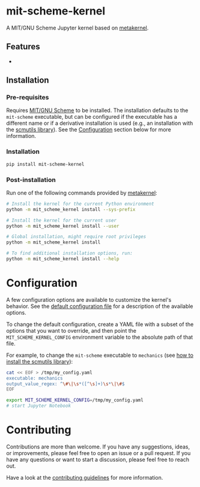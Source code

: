 # mit-scheme-kernel



A MIT/GNU Scheme Jupyter kernel based on [metakernel](https://github.com/Calysto/metakernel).

## Features

-

## Installation

### Pre-requisites

Requires [MIT/GNU Scheme](https://www.gnu.org/software/mit-scheme/) to be installed. The installation defaults to the `mit-scheme` executable, but can be configured if the executable has a different name or if a derivative installation is used (e.g., an installation with the [scmutils library](https://groups.csail.mit.edu/mac/users/gjs/6946/installation.html)). See the [Configuration](#configuration) section below for more information.

### Installation

```bash
pip install mit-scheme-kernel
```


### Post-installation

Run one of the following commands provided by [metakernel](https://github.com/Calysto/metakernel):

```bash
# Install the kernel for the current Python environment
python -m mit_scheme_kernel install --sys-prefix

# Install the kernel for the current user
python -m mit_scheme_kernel install --user

# Global installation, might require root privileges
python -m mit_scheme_kernel install

# To find additional installation options, run:
python -m mit_scheme_kernel install --help
```

# Configuration

A few configuration options are available to customize the kernel's behavior. See the [default configuration file](./src/mit_scheme_kernel/config.yaml) for a description of the available options.

To change the default configuration, create a YAML file with a subset of the options that you want to override, and then point the `MIT_SCHEME_KERNEL_CONFIG` environment variable to the absolute path of that file.

For example, to change the `mit-scheme` executable to `mechanics` (see [how to install the scmutils library](https://groups.csail.mit.edu/mac/users/gjs/6946/installation.html)):

```bash
cat << EOF > /tmp/my_config.yaml
executable: mechanics
output_value_regex: ^\#\|\s*([^\s]+)\s*\|\#$
EOF

export MIT_SCHEME_KERNEL_CONFIG=/tmp/my_config.yaml
# start Jupyter Notebook
```

# Contributing

Contributions are more than welcome. If you have any suggestions, ideas, or improvements, please feel free to open an issue or a pull request. If you have any questions or want to start a discussion, please feel free to reach out.

Have a look at the [contributing guidelines](./CONTRIBUTING.md) for more information.
